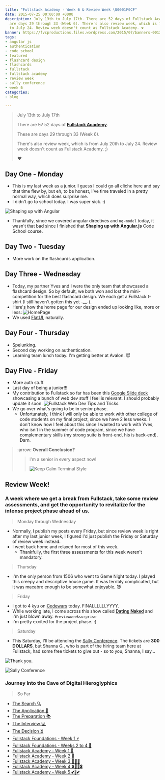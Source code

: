 ```yaml
---
title: "Fullstack Academy - Week 6 & Review Week \U0001F0CF"
date: 2015-07-25 00:00:00 +0000
description: July 13th to July 17th. There are 52 days of Fullstack Academy. These
  are days 29 through 33 (Week 6). There's also review week, which is from July 20th
  to July 24. Review week doesn't count as Fullstack Academy. ❤️
banner: https://fvcproductions.files.wordpress.com/2015/07/banners-0013.jpg
tags:
- angular js
- authentication
- code school
- featured
- flashcard design
- flashcards
- fullstack
- fullstack academy
- review week
- sally conference
- week 6
categories:
- blog

---
```

> July 13th to July 17th
>
> There are ~~57~~ 52 days of [**Fullstack Academy**](//www.fullstackacademy.com).
>
> These are days 29 through 33 (Week 6).
>
> There's also review week, which is from July 20th to July 24. Review week doesn't count as Fullstack Academy. ;)
>
> ❤️

## Day One - Monday

* This is my last week as a junior. I guess I could go all cliche here and say that time flew by, but eh, to be honest, I've time traveled in a pretty normal way, which does surprise me.
* I didn't go to school today. I was super sick. :(

![Shaping up with
Angular](//s3.amazonaws.com/accredible_courses/images/11072/original/shaping-up-with-angular-js-ec0c2defe370994018c29f0b65e56a3b.jpg)

* Thankfully, since we covered angular directives and `ng-model` today, it wasn't that bad since I finished that **Shaping up with Angular.js** Code School course.

## Day Two - Tuesday

* More work on the flashcards application.

## Day Three - Wednesday

* Today, my partner Yves and I were the only team that showcased a flashcard design. So by default, we both won and lost the mini-competition for the best flashcard design. We each get a Fullstack t-shirt (I still haven't gotten this yet -\_\_-).
* Here's how the home page for our design ended up looking like, more or less: ![HomePage](//i.imgur.com/8Lh7IJw.png)
* We used [FlatUI](//designmodo.github.io/Flat-UI/), naturally.

## Day Four - Thursday

* Spelunking.
* Second day working on authentication.
* Learning team lunch today. I'm getting better at Avalon. 😈

## Day Five - Friday

* More auth stuff.
* Last day of being a junior!!!
* My contribution to Fullstack so far has been this [Google Slide deck](//docs.google.com/presentation/d/1ZUYwxJzXCNsvC7x_tiwVRCIGVljh5EFzanV1U9WJl18/edit?usp=sharing) showcasing a bunch of web dev stuff I feel is relevant. I should probably update it soon. ![Fullstack Web Dev Tips and
Tricks](//i.imgur.com/hDbtU5A.png)
* We go over what's going to be in senior phase.
  * Unfortunately, I think I will only be able to work with other college of code students on my final project, since we have 2 less weeks. I don't know how I feel about this since I wanted to work with Yves, who isn't in the summer of code program, since we have complementary skills (my strong suite is front-end, his is back-end). Darn.

> :arrow: **Overall Conclusion?**
>
> > I'm a senior in every aspect now!
> >
> > ![Keep Calm Terminal
Style](//sd.keepcalm-o-matic.co.uk/i/keep-calm-because-finally-i-m-senior-8.png)

## Review Week!

### A week where we get a break from Fullstack, take some review assessments, and get the opportunity to revitalize for the intense project phase ahead of us.

> Monday through Wednesday

* Normally, I publish my posts every Friday, but since review week is right after my last junior week, I figured I'd just publish the Friday or Saturday of review week instead.
* I went back home and relaxed for most of this week.
  * Thankfully, the first three assessments for this week weren't mandatory.

> Thursday

* I'm the only person from 1506 who went to Game Night today. I played this creepy and descriptive house game. It was terribly complicated, but it was macabre enough to be somewhat enjoyable. 😈

> Friday

* I got to 4 kyu on [Codewars](//codewars.com/users/fvcproductions) today. FINALLLLLLYYYY.
* While working late, I come across this show called [**Dating Naked**](//www.wikiwand.com/en/Dating_Naked) and I'm just blown away. `#reviewweeksurprise`
* I'm pretty excited for the project phase. :)

> Saturday

* This Saturday, I'll be attending the [Sally Conference](//www.meetup.com/WomenWhoCodeNYC/events/223064683/). The tickets are **300 DOLLARS**, but Shanna G., who is part of the hiring team here at Fullstack, had some free tickets to give out - so to you, Shanna, I say…

![Thank
you.](//media.giphy.com/media/3oEduJnper1UdNqreg/giphy.gif)

![Sally
Conference](//fvcproductions.files.wordpress.com/2015/07/106e4-1432076952614.png)

### Journey Into the Cave of Digital Hieroglyphics

> So Far

* [The Search 🔍](//fvcproductions.com/blog/2014/12/27/a-short-operation-tips-tricks-4-coding-bootcamps/)
* [The Application 📝](//fvcproductions.com/blog/2014/12/23/week-20/)
* [The Preparation 📚](//fvcproductions.com/blog/2015/01/05/prepare-for-coding-bootcamps/)
* [The Interview 💻](//fvcproductions.com/blog/2014/12/28/interview-fullstack-academy/)
* [The Decision ⏳](//fvcproductions.com/blog/2015/04/13/what-to-do-week-negative-8/)
* [Fullstack Foundations - Week 1 ⚡️](//fvcproductions.com/blog/2015/05/17/fullstack-foundations-week-1/)
* [Fullstack Foundations - Weeks 2 to 4 🚀](//fvcproductions.com/blog/2015/06/04/fullstack-foundations-goldman-sachs/)
* [Fullstack Academy - Week 1 💫](//fvcproductions.com/blog/2015/06/13/first-week-at-fullstack-academy/)
* [Fullstack Academy - Week 2 👬](//fvcproductions.com/blog/2015/06/20/fullstack-academy-week-2/)
* [Fullstack Academy - Week 3 🔦🔦🔦](//fvcproductions.com/blog/2015/06/26/fullstack-academy-week-3/)
* [Fullstack Academy - Week 4 💲🔮🔮💲](//fvcproductions.com/blog/2015/07/03/fullstack-academy-week-4/)
* [Fullstack Academy - Week 5 💕💓💕](//fvcproductions.com/blog/2015/07/11/fullstack-academy-week-5/)

